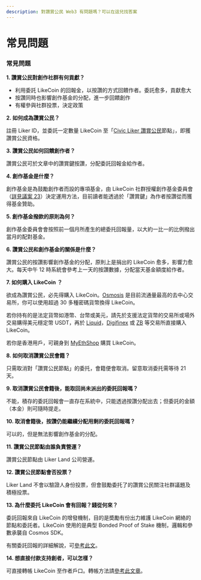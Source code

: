 ```yaml
---
description: 對讚賞公民 Web3 有問題嗎？可以在這兒找答案
---
```


# 常見問題

### 常見問題

**1. 讚賞公民對創作社群有何貢獻？**

* 利用委託 LikeCoin 的回報金，以按讚的方式回饋作者。委託愈多，貢獻愈大
* 按讚同時也影響創作基金的分配，進一步回饋創作
* 有權參與社群投票，決定政策

**2. 如何成為讚賞公民？**

註冊 Liker ID，並委託一定數量 LikeCoin 至「[Civic Liker 讚賞公民](https://likecoin.bigdipper.live/validators/likevaloper1jxpfche2386a6m0kvfpj6xq9zlrjtuqwz2rnug)節點」，即獲讚賞公民資格。

**3. 讚賞公民如何回饋創作者？**

讚賞公民可於文章中的讚賞鍵按讚，分配委託回報金給作者。

**4. 創作基金是什麼？**

創作基金是為鼓勵創作者而設的專項基金，由 LikeCoin 社群授權創作基金委員會 （[詳見議案 23](https://likecoin.bigdipper.live/proposals/23)）決定運用方法，目前讀者能透過於「讚賞鍵」為作者按讚從而獲得基金贊助。

**5. 創作基金撥款的原則為何？**

創作基金委員會會按照前一個月所產生的總委托回報量，以大約一比一的比例撥出當月的配對基金。

**6. 讚賞公民和創作基金的關係是什麼？**

讚賞公民的按讚影響創作基金的分配，原則上是捐出的 LikeCoin 愈多，影響力愈大。每天中午 12 時系統會參考上一天的按讚數據，分配當天基金額度給作者。

**7. 如何購入 LikeCoin ？**

欲成為讚賞公民，必先得購入 LikeCoin。[Osmosis](../../guides/trade/trade-in-osmosis.md) 是目前流通量最高的去中心交易所，你可以使用超過 30 多種密碼貨幣換得 LikeCoin。

若你持有的是法定貨幣如港幣、台幣或美元，請先於支援法定貨幣的交易所或場外交易購得美元穩定幣 USDT，再於 [Liquid](../../guides/trade/trade-in-liquid.md)，[Digifinex](../../guides/trade/trade-in-digifinex.md) 或 [ZB](../../guides/trade/trade-in-zb.md) 等交易所直接購入 LikeCoin。

若你是香港用戶，可親身到 [MyEthShop](../../guides/trade/registering-and-trade-in-myethshop.md) 購買 LikeCoin。

**8. 如何取消讚賞公民會籍？**

只需取消對「讚賞公民節點」的委托，會籍便會取消。留意取消委托需等待 21 天。

**9. 取消讚賞公民會籍後，能取回尚未派出的委託回報嗎？**

不能，積存的委託回報會一直存在系統中，只能透過按讚分配出去；但委託的金額（本金）則可隨時提走。

**10. 取消會籍後，按讚仍能繼續分配用剩的委託回報嗎？**

可以的，但是無法影響創作基金的分配。

**11. 讚賞公民節點由誰負責營運？**

讚賞公民節點由 Liker Land 公司營運。

**12. 讚賞公民節點會否投票？**

Liker Land 不會以驗證人身份投票，但會鼓勵委托了的讚賞公民關注社群議題及積極投票。

**13. 為什麼委托 LikeCoin 會有回報？錢從何來？**

委託回報來自 LikeCoin 的增發機制，目的是奬勵有份出力維護 LikeCoin 網絡的節點和委託者。LikeCoin 使用的是典型 Bonded Proof of Stake 機制，邏輯和參數承襲自 Cosmos SDK。

有關委託回報的詳細解說，可[參考此文](../../guides/stake/where-comes-the-likecoin-rewards.md)。

**14. 想直接付款支持創者，可以怎樣？**

可直接轉帳 LikeCoin 至作者戶口。轉帳方法請[參考此文章](../../guides/wallet/like-pay.md)。
